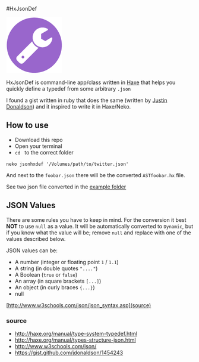 #HxJsonDef

![](icon.png)

HxJsonDef is command-line app/class written in [Haxe](http://www.haxe.org) that helps you quickly define a typedef from some arbitrary `.json`

I found a gist written in ruby that does the same (written by [Justin Donaldson](https://gist.github.com/jdonaldson/1454243)) and it inspired to write it in Haxe/Neko.

## How to use

- Download this repo
- Open your terminal
- `cd ` to the correct folder

```
neko jsonhxdef '/Volumes/path/to/twitter.json'
```
And next to the `foobar.json` there will be the converted `ASTfoobar.hx` file.

See two json file converted in the [example folder](bin/example)

## JSON Values

There are some rules you have to keep in mind.
For the conversion it best **NOT** to use `null` as a value.
It will be automatically converted to `Dynamic`, but if you know what the value will be; remove `null` and replace with one of the values described below.

JSON values can be:

- A number (integer or floating point `1` / `1.1`)
- A string (in double quotes `"...."`)
- A Boolean (`true` or `false`)
- An array (in square brackets `[...]`)
- An object (in curly braces `{...}`)
- null

[http://www.w3schools.com/json/json_syntax.asp](source)



### source

- <http://haxe.org/manual/type-system-typedef.html>
- <http://haxe.org/manual/types-structure-json.html>
- <http://www.w3schools.com/json/>
- <https://gist.github.com/jdonaldson/1454243>